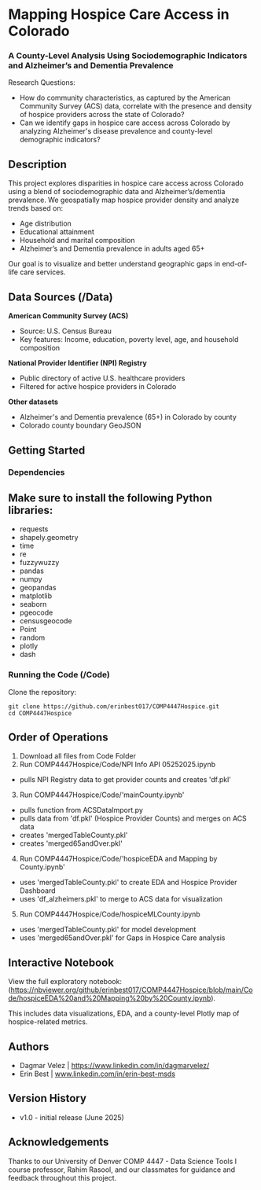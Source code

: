 # Mapping Hospice Care Access in Colorado
### A County-Level Analysis Using Sociodemographic Indicators and Alzheimer’s and Dementia Prevalence

Research Questions:
- How do community characteristics, as captured by the American Community Survey (ACS) data, correlate with the presence and density of hospice providers across the state of Colorado?
- Can we identify gaps in hospice care access across Colorado by analyzing Alzheimer's disease prevalence and county-level demographic indicators?

## Description

This project explores disparities in hospice care access across Colorado using a blend of sociodemographic data and Alzheimer’s/dementia prevalence. We geospatially map hospice provider density and analyze trends based on:
- Age distribution
- Educational attainment
- Household and marital composition
- Alzheimer’s and Dementia prevalence in adults aged 65+

Our goal is to visualize and better understand geographic gaps in end-of-life care services.

## Data Sources (/Data)
**American Community Survey (ACS)**
- Source: U.S. Census Bureau  
- Key features: Income, education, poverty level, age, and household composition

**National Provider Identifier (NPI) Registry**
- Public directory of active U.S. healthcare providers  
- Filtered for active hospice providers in Colorado

**Other datasets**
- Alzheimer's and Dementia prevalence (65+) in Colorado by county
- Colorado county boundary GeoJSON  

## Getting Started

### Dependencies

## Make sure to install the following Python libraries:
- requests
- shapely.geometry
- time
- re
- fuzzywuzzy
- pandas
- numpy
- geopandas
- matplotlib
- seaborn
- pgeocode
- censusgeocode
- Point
- random
- plotly
- dash

### Running the Code (/Code)
Clone the repository: 
```
git clone https://github.com/erinbest017/COMP4447Hospice.git
cd COMP4447Hospice
```

## Order of Operations

1) Download all files from Code Folder
2) Run COMP4447Hospice/Code/NPI Info API 05252025.ipynb
- pulls NPI Registry data to get provider counts and creates 'df.pkl'
  
3) Run COMP4447Hospice/Code/'mainCounty.ipynb'
- pulls function from ACSDataImport.py
- pulls data from 'df.pkl' (Hospice Provider Counts) and merges on ACS data
- creates 'mergedTableCounty.pkl'
- creates 'merged65andOver.pkl'

4) Run COMP4447Hospice/Code/'hospiceEDA and Mapping by County.ipynb'
- uses 'mergedTableCounty.pkl' to create EDA and Hospice Provider Dashboard
- uses 'df_alzheimers.pkl' to merge to ACS data for visualization

5) Run COMP4447Hospice/Code/hospiceMLCounty.ipynb
- uses 'mergedTableCounty.pkl' for model development
- uses 'merged65andOver.pkl' for Gaps in Hospice Care analysis

## Interactive Notebook

View the full exploratory notebook: (https://nbviewer.org/github/erinbest017/COMP4447Hospice/blob/main/Code/hospiceEDA%20and%20Mapping%20by%20County.ipynb).

This includes data visualizations, EDA, and a county-level Plotly map of hospice-related metrics.

## Authors

- Dagmar Velez | https://www.linkedin.com/in/dagmarvelez/
- Erin Best    | www.linkedin.com/in/erin-best-msds

## Version History
- v1.0 - initial release (June 2025)

## Acknowledgements
Thanks to our University of Denver COMP 4447 - Data Science Tools I course professor, Rahim Rasool, and our classmates for guidance and feedback throughout this project.
